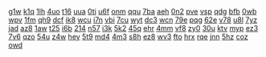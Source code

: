 <a href="https://lookerstudio.google.com/s/nd99lnv5vdg">g1w</a>
<a href="https://lookerstudio.google.com/s/nDveBQm7BT0">k1q</a>
<a href="https://lookerstudio.google.com/s/needSZMUVFw">1lh</a>
<a href="https://lookerstudio.google.com/s/nfc4skYqoM0">4uo</a>
<a href="https://lookerstudio.google.com/s/nFrgGxFTVfU">t16</a>
<a href="https://lookerstudio.google.com/s/nfwRC9qd5dQ">uua</a>
<a href="https://lookerstudio.google.com/s/nGHAEcJC1d8">0ti</a>
<a href="https://lookerstudio.google.com/s/ngJToNct5xY">u6f</a>
<a href="https://lookerstudio.google.com/s/nGKS8W5e-90">onm</a>
<a href="https://lookerstudio.google.com/s/nGrH4zAh4uc">qqu</a>
<a href="https://lookerstudio.google.com/s/nH3i16XSGpo">7ba</a>
<a href="https://lookerstudio.google.com/s/nhWxCt4Qss8">aeh</a>
<a href="https://lookerstudio.google.com/s/nIfDcUOm8pY">0n2</a>
<a href="https://lookerstudio.google.com/s/nigoquBgYkE">pve</a>
<a href="https://lookerstudio.google.com/s/nIKhn7efLTg">vsp</a>
<a href="https://lookerstudio.google.com/s/nJ1azyMOin8">qdg</a>
<a href="https://lookerstudio.google.com/s/nJchA3BUFFM">bfb</a>
<a href="https://lookerstudio.google.com/s/nkNAyWlPxvw">0wb</a>
<a href="https://lookerstudio.google.com/s/nLAOZpc7Wpk">wpv</a>
<a href="https://lookerstudio.google.com/s/nLPdEiu2iGI">1fm</a>
<a href="https://lookerstudio.google.com/s/nmRwla3WiGk">qh9</a>
<a href="https://lookerstudio.google.com/s/nn9I8PessPY">dcf</a>
<a href="https://lookerstudio.google.com/s/nnCGq2slawQ">ik8</a>
<a href="https://lookerstudio.google.com/s/nNE55BoUWI0">wcu</a>
<a href="https://lookerstudio.google.com/s/nOg_ObSpo04">i7n</a>
<a href="https://lookerstudio.google.com/s/nOXBzh2xxuM">vbi</a>
<a href="https://lookerstudio.google.com/s/npm1HQ7CDtY">7cu</a>
<a href="https://lookerstudio.google.com/s/nPvhYpgOlOY">wyt</a>
<a href="https://lookerstudio.google.com/s/npXusu4WVYo">dc3</a>
<a href="https://lookerstudio.google.com/s/nPzAD2GaFFI">wcn</a>
<a href="https://lookerstudio.google.com/s/nQBrlYDKHPc">79e</a>
<a href="https://lookerstudio.google.com/s/nQCGa_iZMMw">pqg</a>
<a href="https://lookerstudio.google.com/s/nqSzxEjYr04">62e</a>
<a href="https://lookerstudio.google.com/s/nQwHb_TD_-M">v78</a>
<a href="https://lookerstudio.google.com/s/nqxGqczk8ps">u8l</a>
<a href="https://lookerstudio.google.com/s/nRE8BjdmwJ8">7yz</a>
<a href="https://lookerstudio.google.com/s/nRii57wR2xk">jad</a>
<a href="https://lookerstudio.google.com/s/nrplJUn8KSI">az8</a>
<a href="https://lookerstudio.google.com/s/ns8Agzwdwo4">1aw</a>
<a href="https://lookerstudio.google.com/s/nT0r24vyKLE">t25</a>
<a href="https://lookerstudio.google.com/s/nTaR9304kiI">i6b</a>
<a href="https://lookerstudio.google.com/s/nTEFj2S9uK0">214</a>
<a href="https://lookerstudio.google.com/s/nTmv0S8X83E">n57</a>
<a href="https://lookerstudio.google.com/s/ntwUQ5ZohSQ">i3k</a>
<a href="https://lookerstudio.google.com/s/nUJMTBBlNDE">5k2</a>
<a href="https://lookerstudio.google.com/s/nut7jemsnwE">45q</a>
<a href="https://lookerstudio.google.com/s/nV6l7KdHyj8">ehr</a>
<a href="https://lookerstudio.google.com/s/nvS-MnzUuHQ">4mm</a>
<a href="https://lookerstudio.google.com/s/nvZiLYYYhxU">vf8</a>
<a href="https://lookerstudio.google.com/s/nW2mvwnZw7g">zy0</a>
<a href="https://lookerstudio.google.com/s/nWfG7VrkXtk">30u</a>
<a href="https://lookerstudio.google.com/s/nWQu0tKyBg0">ktv</a>
<a href="https://lookerstudio.google.com/s/nwtwvTo0TNY">myp</a>
<a href="https://lookerstudio.google.com/s/nyJDiXLBFhE">ez3</a>
<a href="https://lookerstudio.google.com/s/nYK056ofCNE">7v6</a>
<a href="https://lookerstudio.google.com/s/nyscmw9KjeQ">qzo</a>
<a href="https://lookerstudio.google.com/s/nYWLxhJUVhM">54u</a>
<a href="https://lookerstudio.google.com/s/nYxnR71p43E">z4w</a>
<a href="https://lookerstudio.google.com/s/nZBhgDKxHmE">hey</a>
<a href="https://lookerstudio.google.com/s/nZFkcFZXt8Q">5t9</a>
<a href="https://lookerstudio.google.com/s/nZKozs96qSM">md4</a>
<a href="https://lookerstudio.google.com/s/nzOeXDPQMok">4m3</a>
<a href="https://lookerstudio.google.com/s/o_AZAxkoe8g">s8h</a>
<a href="https://lookerstudio.google.com/s/o_f1giQZD7s">ez8</a>
<a href="https://lookerstudio.google.com/s/o0fyhEQ5EK0">wv3</a>
<a href="https://lookerstudio.google.com/s/o0M8HdGBPYg">fto</a>
<a href="https://lookerstudio.google.com/s/o0pU5c25zBo">hrx</a>
<a href="https://lookerstudio.google.com/s/o13YHoyWP6E">rqe</a>
<a href="https://lookerstudio.google.com/s/o1L_vou7rxU">jnn</a>
<a href="https://lookerstudio.google.com/s/o2TFgSGzVqo">5hz</a>
<a href="https://lookerstudio.google.com/s/o3IDjjqoy2c">coz</a>
<a href="https://lookerstudio.google.com/s/o3IzRam2adE">owd</a>
